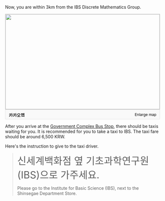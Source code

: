 ---
---
Now, you are within 3km from the IBS Discrete Mathematics Group. 

<div markdown="0"><a href="https://map.kakao.com/?urlX=585895&urlY=794656&urlLevel=3&map_type=TYPE_MAP&map_hybrid=false" target="_blank"><img width="504" height="310" src="https://map2.daum.net/map/mapservice?FORMAT=PNG&SCALE=2.5&MX=585895&MY=794656&S=0&IW=504&IH=310&LANG=0&COORDSTM=WCONGNAMUL&logo=kakao_logo" style="border:1px solid #ccc"></a><div class="hide" style="overflow:hidden;padding:7px 11px;border:1px solid #dfdfdf;border-color:rgba(0,0,0,.1);border-radius:0 0 2px 2px;background-color:#f9f9f9;width:482px;"><strong style="float: left;"><img src="//t1.daumcdn.net/localimg/localimages/07/2018/pc/common/logo_kakaomap.png" width="72" height="16" alt="카카오맵"></strong><div style="float: right;position:relative"><a style="font-size:12px;text-decoration:none;float:left;height:15px;padding-top:1px;line-height:15px;color:#000" target="_blank" href="https://map.kakao.com/?urlX=585895&urlY=794656&urlLevel=3&map_type=TYPE_MAP&map_hybrid=false">Enlarge map</a></div></div></div>

After you arrive at the [Government Complex Bus Stop](https://naver.me/GlVC83eN), there should be taxis waiting for you. It is recommended for you to take a taxi to IBS. The taxi fare should be around 6,500 KRW. 


Here's the instruction to give to the taxi driver.

> <font size="+3">신세계백화점 옆 기초과학연구원(IBS)으로 가주세요.</font>
> 
> Please go to the Institute for Basic Science (IBS), next to the Shinsegae Department Store.



